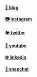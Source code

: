 #### [📝 blog](https://medium.com/@arteeh)

#### [📷 instagram](https://www.instagram.com/arteehlive)

#### [🐦 twitter](https://www.twitter.com/arteehlive)

#### [🎥 youtube](https://www.youtube.com/channel/UCml0vYEmvmLs0Splgtj4D5g/)

#### [🌐 linkedin](https://www.linkedin.com/in/arteeh)

#### [👻 snapchat](https://www.snapchat.com/add/arteehlive)
